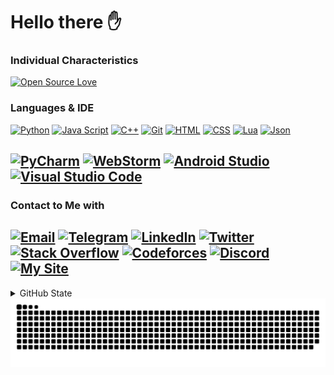 # Hello there ✋
### Individual Characteristics
[![Open Source Love](https://badges.frapsoft.com/os/v1/open-source.svg?v=103)](#)

### Languages & IDE
[![Python](https://img.shields.io/badge/Python-yellow?logo=python&logoColor=white)](https://www.python.org/)
[![Java Script](https://img.shields.io/badge/Java_Script-black?logo=javascript&logoColor=white)](https://www.javascript.com/)
[![C++](https://img.shields.io/badge/C++-green?logo=cplusplus&logoColor=white)](https://cplusplus.com/)
[![Git](https://img.shields.io/badge/Git-red?logo=git&logoColor=white)](https://git-scm.com/)
[![HTML](https://img.shields.io/badge/HTML-orange?logo=html5&logoColor=white)](https://html.com/)
[![CSS](https://img.shields.io/badge/CSS-blue?logo=css3&logoColor=white)](https://en.wikipedia.org/wiki/CSS)
[![Lua](https://img.shields.io/badge/Lua-red?logo=lua&logoColor=white)](https://lua.com/)
[![Json](https://img.shields.io/badge/Json-brown?logo=json&logoColor=white)](https://json.com/)

[![PyCharm](https://img.shields.io/badge/PyCharm-black?logo=PyCharm&logoColor=white)](https://www.jetbrains.com/pycharm/)
[![WebStorm](https://img.shields.io/badge/WebStorm-green?logo=webstorm&logoColor=white)](https://www.jetbrains.com/webstorm/)
[![Android Studio](https://img.shields.io/badge/Android_Studio-red?logo=AndroidStudio)](https://developer.android.com/studio)
[![Visual Studio Code](https://img.shields.io/badge/VSCode-blue?logo=VisualStudioCode&logoColor=white)](https://code.visualstudio.com/)
-
### Contact to Me with
[![Email](https://img.shields.io/badge/Email-dev.kian.ahmadian@gmail.com-blue?logo=Gmail&logoColor=EA4335)](mailto:dev.kian.ahmadian@gmail.com)
[![Telegram](https://img.shields.io/badge/Telegram-@kian__ahmadian-blue?logo=Telegram&logoColor=26A5E4)](https://t.me/kian_ahmadian)
[![LinkedIn](https://img.shields.io/badge/LinkedIn-in/kian--ahmadian-blue?logo=LinkedIn&logoColor=0A66C2)](https://www.linkedin.com/in/kian-ahmadian/)
[![Twitter](https://img.shields.io/badge/Twitter-@kian__ahmadian-blue?logo=x&logoColor=E7E6DD)](https://www.twitter.com/kian_ahmadian/)
[![Stack Overflow](https://img.shields.io/badge/StackOverflow-users/15463651-blue?logo=StackOverflow&logoColor=F58025)](https://stackoverflow.com/users/15463651/kian-ahmadian)
[![Codeforces](https://img.shields.io/badge/Codeforces-kian__ahmadian-blue?logo=Codeforces&logoColor=1F8ACB)](https://codeforces.com/profile/kian_ahmadian)
[![Discord](https://img.shields.io/badge/Discord-@kian__ahmadian-blue?logo=Discord&logoColor=5865F2)](https://www.discord.com/users/684748470799958033)
[![My Site](https://img.shields.io/badge/My_site-kian--ahmadian.ir-blue?logo=GitHub&logoColor=white)](https://kian-ahmadian.ir)
-
<details><summary>GitHub State</summary>
<br/>
<div align='center'>
  <a href="https://github.com/kian-ahmadian"><img alt="Kian Ahmadian's GitHub state" src="https://github-readme-activity-graph.vercel.app/graph?username=kian-ahmadian&bg_color=262312&color=4ddbff&line=04f6a5&point=ff0000&area=true&hide_border=false&radius=16)" height="300px"></a>
</details>

<picture>
  <source media="(prefers-color-scheme: dark)" srcset="https://raw.githubusercontent.com/kian-ahmadian/kian-ahmadian/output/github-contribution-grid-snake-dark.svg">
  <source media="(prefers-color-scheme: light)" srcset="https://raw.githubusercontent.com/kian-ahmadian/kian-ahmadian/output/github-contribution-grid-snake.svg">
  <img alt="Kian Ahmadian contribution" src="https://raw.githubusercontent.com/kian-ahmadian/kian-ahmadian/output/github-contribution-grid-snake.svg">
</picture>
